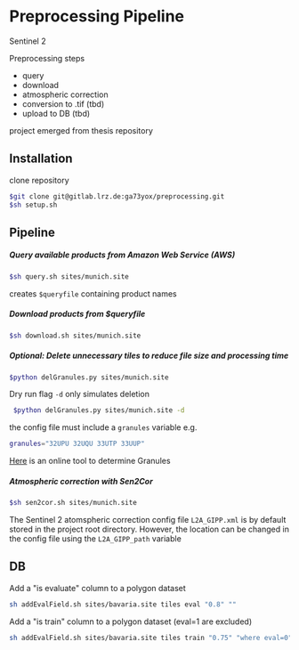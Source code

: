 # Preprocessing Pipeline

Sentinel 2

Preprocessing steps
* query
* download
* atmospheric correction
* conversion to .tif (tbd)
* upload to DB (tbd)

project emerged from thesis repository

## Installation

clone repository
```bash
$git clone git@gitlab.lrz.de:ga73yox/preprocessing.git
$sh setup.sh
```

## Pipeline

##### Query available products from Amazon Web Service (AWS)

```bash
$sh query.sh sites/munich.site
```

creates ```$queryfile``` containing product names

##### Download products from $queryfile

```bash
$sh download.sh sites/munich.site
```

##### Optional: Delete unnecessary tiles to reduce file size and processing time

```bash
$python delGranules.py sites/munich.site
```

Dry run flag ```-d``` only simulates deletion

```bash
 $python delGranules.py sites/munich.site -d
 ```


the config file must include a ```granules``` variable
e.g.
```bash
granules="32UPU 32UQU 33UTP 33UUP"
```

[Here](https://mappingsupport.com/p/coordinates-mgrs-google-maps.html) is an online tool to determine Granules

##### Atmospheric correction with Sen2Cor

```bash
$sh sen2cor.sh sites/munich.site
```

The Sentinel 2 atomspheric correction config file ```L2A_GIPP.xml``` is by
default stored in the project root directory.
However, the location can be changed in the config file using the ```L2A_GIPP_path``` variable

## DB

Add a "is evaluate" column to a polygon dataset
```bash
sh addEvalField.sh sites/bavaria.site tiles eval "0.8" ""
```

Add a "is train" column to a polygon dataset (eval=1 are excluded)
```bash
sh addEvalField.sh sites/bavaria.site tiles train "0.75" "where eval=0"
```
